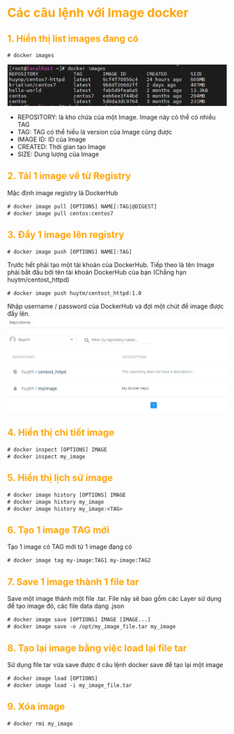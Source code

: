<h1 style="color:orange">Các câu lệnh với Image docker</h1>
<h2 style="color:orange">1. Hiển thị list images đang có</h2>

    # docker images
![docker-image](../img/docker-image.png)<br>
- REPOSITORY: là kho chứa của một Image. Image này có thể có nhiều TAG
- TAG: TAG có thể hiểu là version của Image cũng được
- IMAGE ID: ID của Image
- CREATED: Thời gian tạo Image
- SIZE: Dung lượng của Image
<h2 style="color:orange">2. Tải 1 image về từ Registry</h2>
Mặc định image registry là DockerHub

    # docker image pull [OPTIONS] NAME[:TAG|@DIGEST]
    # docker image pull centos:centos7
<h2 style="color:orange">3. Đẩy 1 image lên registry</h2>

    # docker image push [OPTIONS] NAME[:TAG]
Trước hết phải tạo một tài khoản của DockerHub. Tiếp theo là tên Image phải bắt đầu bởi tên tài khoản DockerHub của bạn (Chẳng hạn huytm/centost_httpd)

    # docker image push huytm/centost_httpd:1.0
Nhập username / password của DockerHub và đợi một chút để image được đẩy lên.
![docker-image2](../img/docker-image2.png)<br>
<h2 style="color:orange">4. Hiển thị chi tiết image</h2>

    # docker inspect [OPTIONS] IMAGE
    # docker inspect my_image
<h2 style="color:orange">5. Hiển thị lịch sử image</h2>

    # docker image history [OPTIONS] IMAGE
    # docker image history my_image
    # docker image history my_image:<TAG>
<h2 style="color:orange">6. Tạo 1 image TAG mới</h2>
Tạo 1 image có TAG mới từ 1 image đang có

    # docker image tag my-image:TAG1 my-image:TAG2
<h2 style="color:orange">7. Save 1 image thành 1 file tar</h2>
Save một image thành một file .tar. File này sẽ bao gồm các Layer sử dụng để tạo image đó, các file data dạng .json

    # docker image save [OPTIONS] IMAGE [IMAGE...]
    # docker image save -o /opt/my_image_file.tar my_image
<h2 style="color:orange">8. Tạo lại image bằng việc load lại file tar</h2>
Sử dụng file tar vừa save được ở câu lệnh docker save để tạo lại một image

    # docker image load [OPTIONS]
    # docker image load -i my_image_file.tar
<h2 style="color:orange">9. Xóa image</h2>

    # docker rmi my_image